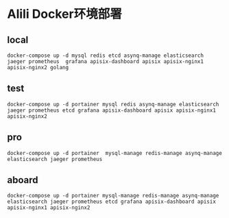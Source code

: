 # Alili Docker环境部署

## local
```shell
docker-compose up -d mysql redis etcd asynq-manage elasticsearch jaeger prometheus  grafana apisix-dashboard apisix apisix-nginx1 apisix-nginx2 golang
```

## test
```shell
docker-compose up -d portainer mysql redis asynq-manage elasticsearch jaeger prometheus etcd grafana apisix-dashboard apisix apisix-nginx1 apisix-nginx2
```
## pro
```shell
docker-compose up -d portainer  mysql-manage redis-manage asynq-manage elasticsearch jaeger prometheus
```

## aboard
```shell
docker-compose up -d portainer mysql-manage redis-manage asynq-manage elasticsearch jaeger prometheus etcd grafana apisix-dashboard apisix apisix-nginx1 apisix-nginx2
```